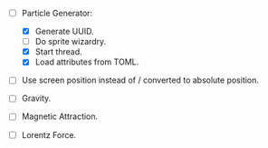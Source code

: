 - [ ] Particle Generator:
  - [x] Generate UUID.
  - [ ] Do sprite wizardry.
  - [x] Start thread.
  - [x] Load attributes from TOML.
- [ ] Use screen position instead of / converted to absolute position.

- [ ] Gravity.
- [ ] Magnetic Attraction.
- [ ] Lorentz Force.